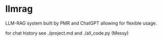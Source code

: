 # llmrag

LLM-RAG system built by PMR and ChatGPT allowing for flexible usage.

for chat history see 
./project.md and ./all_code.py (Messy)
